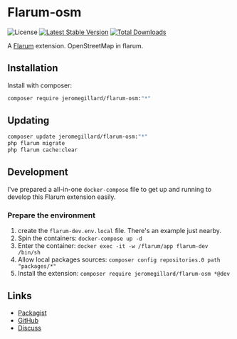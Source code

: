 # Flarum-osm

![License](https://img.shields.io/badge/license-GPL-3.0-blue.svg) [![Latest Stable Version](https://img.shields.io/packagist/v/jeromegillard/flarum-osm.svg)](https://packagist.org/packages/jeromegillard/flarum-osm) [![Total Downloads](https://img.shields.io/packagist/dt/jeromegillard/flarum-osm.svg)](https://packagist.org/packages/jeromegillard/flarum-osm)

A [Flarum](http://flarum.org) extension. OpenStreetMap in flarum.

## Installation

Install with composer:

```sh
composer require jeromegillard/flarum-osm:"*"
```

## Updating

```sh
composer update jeromegillard/flarum-osm:"*"
php flarum migrate
php flarum cache:clear
```

## Development

I've prepared a all-in-one `docker-compose` file to get up and running to develop this Flarum extension easily.

### Prepare the environment
1. create the `flarum-dev.env.local` file. There's an example just nearby.
1. Spin the containers: `docker-compose up -d`
1. Enter the container: `docker exec -it -w /flarum/app flarum-dev /bin/sh`
1. Allow local packages sources: `composer config repositories.0 path "packages/*"`
1. Install the extension: `composer require jeromegillard/flarum-osm *@dev`

## Links

- [Packagist](https://packagist.org/packages/jeromegillard/flarum-osm)
- [GitHub](https://github.com/jeromegillard/flarum-osm)
- [Discuss](https://discuss.flarum.org/d/PUT_DISCUSS_SLUG_HERE)
